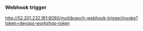 ### Webhook trigger
http://52.201.232.181:8080/multibranch-webhook-trigger/invoke?token=devops-workshop-token